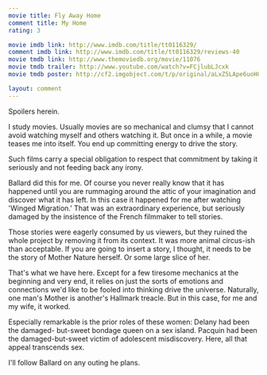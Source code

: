 ```yaml
---
movie title: Fly Away Home
comment title: My Home
rating: 3

movie imdb link: http://www.imdb.com/title/tt0116329/
comment imdb link: http://www.imdb.com/title/tt0116329/reviews-40
movie tmdb link: http://www.themoviedb.org/movie/11076
movie tmdb trailer: http://www.youtube.com/watch?v=FCjlubLJcxk
movie tmdb poster: http://cf2.imgobject.com/t/p/original/aLxZ5LApe6uoHGgy3sPKGMLMcBj.jpg

layout: comment
---
```


Spoilers herein.

I study movies. Usually movies are so mechanical and clumsy that I cannot avoid  watching myself and others watching it. But once in a while, a movie teases me into  itself. You end up committing energy to drive the story.

Such films carry a special obligation to respect that commitment by taking it seriously  and not feeding back any irony. 

Ballard did this for me. Of course you never really know that it has happened until you  are rummaging around the attic of your imagination and discover what it has left. In this  case it happened for me after watching 'Winged Migration.' That was an extraordinary  experience, but seriously damaged by the insistence of the French filmmaker to tell  stories.

Those stories were eagerly consumed by us viewers, but they ruined the whole project by  removing it from its context. It was more animal circus-ish than acceptable. If you are  going to insert a story, I thought, it needs to be the story of Mother Nature herself. Or  some large slice of her.

That's what we have here. Except for a few tiresome mechanics at the beginning and very  end, it relies on just the sorts of emotions and connections we'd like to be fooled into  thinking drive the universe. Naturally, one man's Mother is another's Hallmark treacle.  But in this case, for me and my wife, it worked.

Especially remarkable is the prior roles of these women: Delany had been the damaged- but-sweet bondage queen on a sex island. Pacquin had been the damaged-but-sweet  victim of adolescent misdiscovery. Here, all that appeal transcends sex.

I'll follow Ballard on any outing he plans.